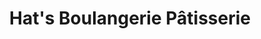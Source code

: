 ---
title: "Hat's Boulangerie Pâtisserie"
url: /aix-en-provence/hats-boulangerie-patisserie/
shop: boulangerie
---
